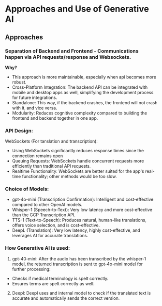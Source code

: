 # Approaches and Use of Generative AI

## Approaches
### Separation of Backend and Frontend - Communications happen via API requests/response and Websockets.
  **Why?**
  - This approach is more maintainable, especially when api becomes more robust.
  - Cross-Platform Integration: The backend API can be integrated with mobile and desktop apps as well, simplifying the development process for future integrations.
  - Standalone: This way, if the backend crashes, the frontend will not crash with it, and vice versa.
  - Modularity: Reduces cognitive complexity compared to building the frontend and backend together in one app.
 
### API Design:
  WebSockets (For tanslation and transcription):
  - Using WebSockets significantly reduces response times since the connection remains open
  - Queuing Requests: WebSockets handle concurrent requests more efficiently than traditional API requests.
  - Realtime Functionality: WebSockets are better suited for the app's real-time functionality; other methods would be too slow.

### Choice of Models:
- gpt-4o-mini (Transcription Confirmation): Intelligent and cost-effective compared to other OpenAI models.
- Whisper-1 (Speech-to-Text): Very low latency and more cost-effective than the GCP Transcription API.
- TTS-1 (Text-to-Speech): Produces natural, human-like translations, offers voice selection, and is cost-effective.
- DeepL (Translation): Very low latency, highly cost-effective, and leverages AI for accurate translations.
 
### How Generative AI is used:
  1. gpt-40-mini: After the audio has been transcribed by the whisper-1 model, the returned transcription is sent to gpt-4o-mini model for further processing:
  - Checks if medical terminology is spelt correctly.
  - Ensures terms are spelt correctly as well.
 
  2. Deepl: Deepl uses and internal model to check if the translated text is accurate and automatically sends the correct version.
     
    
